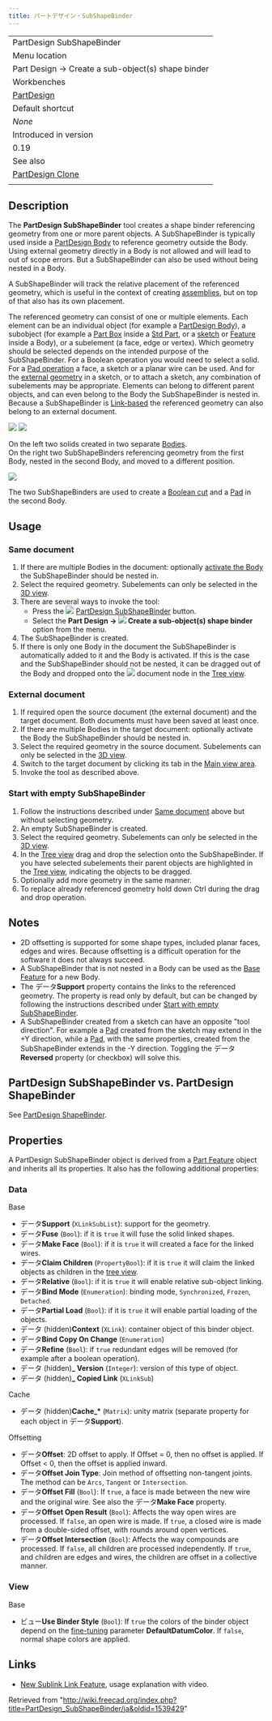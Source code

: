 ```yaml
---
title: パートデザイン・SubShapeBinder
---
```

|  |
| --- |
| PartDesign SubShapeBinder |
| Menu location |
| Part Design → Create a sub-object(s) shape binder |
| Workbenches |
| [PartDesign](/PartDesign_Workbench "PartDesign Workbench") |
| Default shortcut |
| *None* |
| Introduced in version |
| 0.19 |
| See also |
| [PartDesign Clone](/PartDesign_Clone "PartDesign Clone") |
|  |

## Description

The **PartDesign SubShapeBinder** tool creates a shape binder referencing geometry from one or more parent objects. A SubShapeBinder is typically used inside a [PartDesign Body](/PartDesign_Body "PartDesign Body") to reference geometry outside the Body. Using external geometry directly in a Body is not allowed and will lead to out of scope errors. But a SubShapeBinder can also be used without being nested in a Body.

A SubShapeBinder will track the relative placement of the referenced geometry, which is useful in the context of creating [assemblies](/Assembly "Assembly"), but on top of that also has its own placement.

The referenced geometry can consist of one or multiple elements. Each element can be an individual object (for example a [PartDesign Body](/PartDesign_Body "PartDesign Body")), a subobject (for example a [Part Box](/Part_Box "Part Box") inside a [Std Part](/Std_Part "Std Part"), or a [sketch](/PartDesign_NewSketch "PartDesign NewSketch") or [Feature](/PartDesign_Feature "PartDesign Feature") inside a Body), or a subelement (a face, edge or vertex). Which geometry should be selected depends on the intended purpose of the SubShapeBinder. For a Boolean operation you would need to select a solid. For a [Pad operation](/PartDesign_Pad "PartDesign Pad") a face, a sketch or a planar wire can be used. And for the [external geometry](/Sketcher_External "Sketcher External") in a sketch, or to attach a sketch, any combination of subelements may be appropriate. Elements can belong to different parent objects, and can even belong to the Body the SubShapeBinder is nested in. Because a SubShapeBinder is [Link-based](/Std_LinkMake "Std LinkMake") the referenced geometry can also belong to an external document.

![](/images/PartDesign_SubShapeBinder_example_1.png) ![](/images/PartDesign_SubShapeBinder_example_2.png)

On the left two solids created in two separate [Bodies](/PartDesign_Body "PartDesign Body").  
On the right two SubShapeBinders referencing geometry from the first Body, nested in the second Body, and moved to a different position.

![](/images/PartDesign_SubShapeBinder_example_3.png)

The two SubShapeBinders are used to create a [Boolean cut](/PartDesign_Boolean "PartDesign Boolean") and a [Pad](/PartDesign_Pad "PartDesign Pad") in the second Body.

## Usage

### Same document

1. If there are multiple Bodies in the document: optionally [activate the Body](/PartDesign_Body#Active_status "PartDesign Body") the SubShapeBinder should be nested in.
2. Select the required geometry. Subelements can only be selected in the [3D view](/3D_view "3D view").
3. There are several ways to invoke the tool:
   * Press the ![](/images/PartDesign_SubShapeBinder.svg) [PartDesign SubShapeBinder](/PartDesign_SubShapeBinder "PartDesign SubShapeBinder") button.
   * Select the **Part Design → ![](/images/PartDesign_SubShapeBinder.svg) Create a sub-object(s) shape binder** option from the menu.
4. The SubShapeBinder is created.
5. If there is only one Body in the document the SubShapeBinder is automatically added to it and the Body is activated. If this is the case and the SubShapeBinder should not be nested, it can be dragged out of the Body and dropped onto the ![](/images/Document.svg) document node in the [Tree view](/Tree_view "Tree view").

### External document

1. If required open the source document (the external document) and the target document. Both documents must have been saved at least once.
2. If there are multiple Bodies in the target document: optionally activate the Body the SubShapeBinder should be nested in.
3. Select the required geometry in the source document. Subelements can only be selected in the [3D view](/3D_view "3D view").
4. Switch to the target document by clicking its tab in the [Main view area](/Main_view_area "Main view area").
5. Invoke the tool as described above.

### Start with empty SubShapeBinder

1. Follow the instructions described under [Same document](#Same_document) above but without selecting geometry.
2. An empty SubShapeBinder is created.
3. Select the required geometry. Subelements can only be selected in the [3D view](/3D_view "3D view").
4. In the [Tree view](/Tree_view "Tree view") drag and drop the selection onto the SubShapeBinder. If you have selected subelements their parent objects are highlighted in the [Tree view](/Tree_view "Tree view"), indicating the objects to be dragged.
5. Optionally add more geometry in the same manner.
6. To replace already referenced geometry hold down Ctrl during the drag and drop operation.

## Notes

* 2D offsetting is supported for some shape types, included planar faces, edges and wires. Because offsetting is a difficult operation for the software it does not always succeed.
* A SubShapeBinder that is not nested in a Body can be used as the [Base Feature](/PartDesign_Body#Base_Feature "PartDesign Body") for a new Body.
* The データ**Support** property contains the links to the referenced geometry. The property is read only by default, but can be changed by following the instructions described under [Start with empty SubShapeBinder](#Start_with_empty_SubShapeBinder).
* A SubShapeBinder created from a sketch can have an opposite "tool direction". For example a [Pad](/PartDesign_Pad "PartDesign Pad") created from the sketch may extend in the +Y direction, while a [Pad](/PartDesign_Pad "PartDesign Pad"), with the same properties, created from the SubShapeBinder extends in the -Y direction. Toggling the データ**Reversed** property (or checkbox) will solve this.

## PartDesign SubShapeBinder vs. PartDesign ShapeBinder

See [PartDesign ShapeBinder](/PartDesign_ShapeBinder#PartDesign_SubShapeBinder_vs._PartDesign_ShapeBinder "PartDesign ShapeBinder").

## Properties

A PartDesign SubShapeBinder object is derived from a [Part Feature](/Part_Feature "Part Feature") object and inherits all its properties. It also has the following additional properties:

### Data

Base

* データ**Support** (`XLinkSubList`): support for the geometry.
* データ**Fuse** (`Bool`): if it is `true` it will fuse the solid linked shapes.
* データ**Make Face** (`Bool`): if it is `true` it will created a face for the linked wires.
* データ**Claim Children** (`PropertyBool`): if it is `true` it will claim the linked objects as children in the [tree view](/Tree_view "Tree view").
* データ**Relative** (`Bool`): if it is `true` it will enable relative sub-object linking.
* データ**Bind Mode** (`Enumeration`): binding mode, `Synchronized`, `Frozen`, `Detached`.
* データ**Partial Load** (`Bool`): if it is `true` it will enable partial loading of the objects.
* データ (hidden)**Context** (`XLink`): container object of this binder object.
* データ**Bind Copy On Change** (`Enumeration`)
* データ**Refine** (`Bool`): if `true` redundant edges will be removed (for example after a boolean operation).
* データ (hidden)**\_ Version** (`Integer`): version of this type of object.
* データ (hidden)**\_ Copied Link** (`XLinkSub`)

Cache

* データ (hidden)**Cache\_\*** (`Matrix`): unity matrix (separate property for each object in データ**Support**).

Offsetting

* データ**Offset**: 2D offset to apply. If Offset = 0, then no offset is applied. If Offset < 0, then the offset is applied inward.
* データ**Offset Join Type**: Join method of offsetting non-tangent joints. The method can be `Arcs`, `Tangent` or `Intersection`.
* データ**Offset Fill** (`Bool`): If `true`, a face is made between the new wire and the original wire. See also the データ**Make Face** property.
* データ**Offset Open Result** (`Bool`): Affects the way open wires are processed. If `false`, an open wire is made. If `true`, a closed wire is made from a double-sided offset, with rounds around open vertices.
* データ**Offset Intersection** (`Bool`): Affects the way compounds are processed. If `false`, all children are processed independently. If `true`, and children are edges and wires, the children are offset in a collective manner.

### View

Base

* ビュー**Use Binder Style** (`Bool`): If `true` the colors of the binder object depend on the [fine-tuning](/Fine-tuning#PartDesign_Workbench "Fine-tuning") parameter **DefaultDatumColor**. If `false`, normal shape colors are applied.

## Links

* [New Sublink Link Feature](https://forum.freecadweb.org/viewtopic.php?t=41450), usage explanation with video.

Retrieved from "<http://wiki.freecad.org/index.php?title=PartDesign_SubShapeBinder/ja&oldid=1539429>"